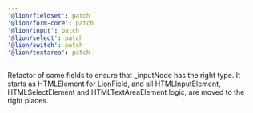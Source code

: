 ```yaml
---
'@lion/fieldset': patch
'@lion/form-core': patch
'@lion/input': patch
'@lion/select': patch
'@lion/switch': patch
'@lion/textarea': patch
---
```


Refactor of some fields to ensure that \_inputNode has the right type. It starts as HTMLElement for LionField, and all HTMLInputElement, HTMLSelectElement and HTMLTextAreaElement logic, are moved to the right places.
